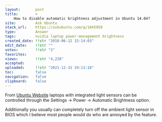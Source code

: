 ```yaml
---
layout:       post
title:        >
    How to disable automatic brightness adjustment in Ubuntu 14.04?
site:         Ask Ubuntu
stack_url:    https://askubuntu.com/q/1045950
type:         Answer
tags:         nvidia laptop power-management brightness
created_date: !!str "2018-06-12 15:14:03"
edit_date:    !!str ""
votes:        !!str "2"
favorites:    
views:        !!str "4,228"
accepted:     
uploaded:     !!str "2021-12-31 19:13:18"
toc:          false
navigation:   false
clipboard:    false
---
```


From [Ubuntu Website][1] laptops with integrated light sensors can be controlled through the Settings -> Power -> Automatic Brightness option.

Additionally you usually can completely turn off the ambient light sensor in BIOS which I believe most people would do who are annoyed by the feature.


  [1]: https://help.ubuntu.com/stable/ubuntu-help/power-autobrightness.html.en
